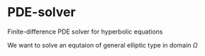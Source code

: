 # PDE-solver
Finite-difference PDE solver for hyperbolic equations

We want to solve an equtaion of general elliptic type in domain $\Omega$

